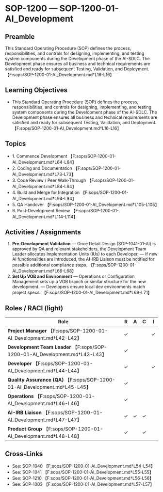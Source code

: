 # SOP-1200 — SOP-1200-01-AI\_Development

## Preamble
This Standard Operating Procedure (SOP) defines the process, responsibilities, and controls for designing, implementing, and testing system components during the Development phase of the AI-SDLC. The Development phase ensures all business and technical requirements are satisfied and ready for subsequent Testing, Validation, and Deployment. 【F:sops/SOP-1200-01-AI_Development.md†L16-L16】

## Learning Objectives
- This Standard Operating Procedure (SOP) defines the process, responsibilities, and controls for designing, implementing, and testing system components during the Development phase of the AI-SDLC. The Development phase ensures all business and technical requirements are satisfied and ready for subsequent Testing, Validation, and Deployment. 【F:sops/SOP-1200-01-AI_Development.md†L16-L16】

## Topics
- 1\. Commence Development 【F:sops/SOP-1200-01-AI_Development.md†L64-L64】
- 2\. Coding and Documentation 【F:sops/SOP-1200-01-AI_Development.md†L73-L73】
- 3\. Code Review / Peer Walk-Through 【F:sops/SOP-1200-01-AI_Development.md†L84-L84】
- 4\. Build and Merge for Integration 【F:sops/SOP-1200-01-AI_Development.md†L94-L94】
- 5\. QA Handover 【F:sops/SOP-1200-01-AI_Development.md†L105-L105】
- 6\. Post-Development Review 【F:sops/SOP-1200-01-AI_Development.md†L114-L114】

## Activities / Assignments
1) **Pre-Development Validation** — Once Detail Design (SOP-1041-01-AI) is approved by QA and relevant stakeholders, the Development Team Leader allocates Implementation Units (IUs) to each Developer. — If new AI functionalities are introduced, the AI-IRB Liaison must be notified for possible additional compliance steps. 【F:sops/SOP-1200-01-AI_Development.md†L66-L68】
2) **Set Up VOB and Environment** — Operations or Configuration Management sets up a VOB branch or similar structure for the new development. — Developers ensure local dev environments match project specs. 【F:sops/SOP-1200-01-AI_Development.md†L69-L71】

## Roles / RACI (light)
| Role | R | A | C | I |
|---|---|---|---|---|
| **Project Manager** 【F:sops/SOP-1200-01-AI_Development.md†L42-L42】 | ✓ |  |  | ✓ |
| **Development Team Leader** 【F:sops/SOP-1200-01-AI_Development.md†L43-L43】 | ✓ |  |  |  |
| **Developer** 【F:sops/SOP-1200-01-AI_Development.md†L44-L44】 | ✓ |  |  | ✓ |
| **Quality Assurance (QA)** 【F:sops/SOP-1200-01-AI_Development.md†L45-L45】 | ✓ |  |  |  |
| **Operations** 【F:sops/SOP-1200-01-AI_Development.md†L46-L46】 | ✓ |  |  |  |
| **AI-IRB Liaison** 【F:sops/SOP-1200-01-AI_Development.md†L47-L47】 | ✓ | ✓ | ✓ |  |
| **Product Group** 【F:sops/SOP-1200-01-AI_Development.md†L48-L48】 | ✓ |  | ✓ |  |

## Cross-Links
- See: SOP-1040 【F:sops/SOP-1200-01-AI_Development.md†L54-L54】
- See: SOP-1041 【F:sops/SOP-1200-01-AI_Development.md†L55-L55】
- See: SOP-1210 【F:sops/SOP-1200-01-AI_Development.md†L56-L56】
- See: SOP-1003 【F:sops/SOP-1200-01-AI_Development.md†L57-L57】
